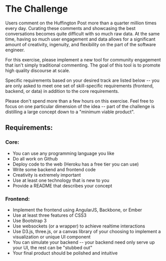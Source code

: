 # The Challenge

Users comment on the Huffington Post more than a quarter million times every day. Curating these comments and showcasing the best conversations becomes quite difficult with so much raw data. At the same time, having so much user engagement and data allows for a significant amount of creativity, ingenuity, and flexibility on the part of the software engineer.

For this exercise, please implement a new tool for community engagement that isn't simply traditional commenting. The goal of this tool is to promote high quality discourse at scale.

Specific requirements based on your desired track are listed below -- you are only asked to meet one set of skill-specific requirements (frontend, backend, or data) in addition to the core requirements.

Please don't spend more than a few hours on this exercise. Feel free to focus on one particular dimension of the idea -- part of the challenge is distilling a large concept down to a "minimum viable product".


## Requirements:

### Core:

- You can use any programming language you like
- Do all work on Github
- Deploy code to the web (Heroku has a free tier you can use)
- Write some backend and frontend code
- Creativity is extremely important
- Use at least one technology that is new to you
- Provide a README that describes your concept


### Frontend:

- Implement the frontend using AngularJS, Backbone, or Ember
- Use at least three features of CSS3
- Use Bootstrap 3
- Use websockets (or a wrapper) to achieve realtime interactions
- Use D3.js, three.js, or a canvas library of your choosing to implement a visualization or unique UI component
- You can simulate your backend -- your backend need only serve up your UI, the rest can be "stubbed out"
- Your final product should be polished and intuitive